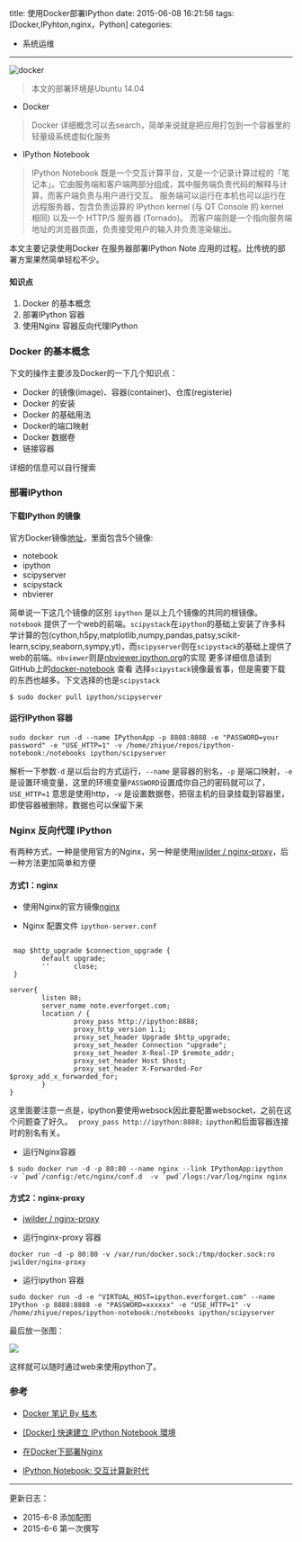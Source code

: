 title: 使用Docker部署IPython
date: 2015-06-08 16:21:56
tags: [Docker,IPyhton,nginx，Python]
categories:  
- 系统运维
---

![docker](http://zhiyue.qiniudn.com/15-6-8/63734849.jpg)
<!--more-->
> 本文的部署环境是Ubuntu 14.04 

- Docker
>Docker 详细概念可以去search，简单来说就是把应用打包到一个容器里的轻量级系统虚拟化服务

- IPython Notebook
>IPython Notebook 既是一个交互计算平台，又是一个记录计算过程的「笔记本」。它由服务端和客户端两部分组成，其中服务端负责代码的解释与计算，而客户端负责与用户进行交互。 服务端可以运行在本机也可以运行在远程服务器，包含负责运算的 IPython kernel (与 QT Console 的 kernel 相同) 以及一个 HTTP/S 服务器 (Tornado)。 而客户端则是一个指向服务端地址的浏览器页面，负责接受用户的输入并负责渲染输出。

本文主要记录使用Docker 在服务器部署IPython Note 应用的过程。比传统的部署方案果然简单轻松不少。



#### 知识点

1. Docker 的基本概念
2. 部署IPython 容器
2. 使用Nginx 容器反向代理IPython 


### Docker 的基本概念
下文的操作主要涉及Docker的一下几个知识点：
- Docker 的镜像(image)、容器(container)、仓库(registerie)
- Docker 的安装
- Docker 的基础用法
- Docker的端口映射
- Docker 数据卷
- 链接容器

详细的信息可以自行搜索

### 部署IPython 

#### 下载IPython 的镜像

官方Docker镜像[地址](https://registry.hub.docker.com/repos/ipython/)，里面包含5个镜像:
- notebook
- ipython
- scipyserver
- scipystack
- nbvierer

简单说一下这几个镜像的区别 `ipython` 是以上几个镜像的共同的根镜像。`notebook` 提供了一个web的前端。`scipystack`在`ipython`的基础上安装了许多科学计算的包(cython,h5py,matplotlib,numpy,pandas,patsy,scikit-learn,scipy,seaborn,sympy,yt)，而`scipyserver`则在`scipystack`的基础上提供了web的前端。`nbviewer`则是[nbviewer.ipython.org](nbviewer.ipython.org)的实现
更多详细信息请到GitHub上的[docker-notebook](https://github.com/ipython/docker-notebook) 查看
选择`scipystack`镜像最省事，但是需要下载的东西也越多。下文选择的也是`scipystack`
```
$ sudo docker pull ipython/scipyserver
```
#### 运行IPython 容器
```
sudo docker run -d --name IPythonApp -p 8888:8888 -e "PASSWORD=your password" -e "USE_HTTP=1" -v /home/zhiyue/repos/ipython-notebook:/notebooks ipython/scipyserver
```
解析一下参数`-d` 是以后台的方式运行，`--name` 是容器的别名，`-p` 是端口映射，`-e` 是设置环境变量，这里的环境变量`PASSWORD`设置成你自己的密码就可以了，`USE_HTTP=1` 意思是使用http，`-v` 是设置数据卷，把宿主机的目录挂载到容器里，即使容器被删除，数据也可以保留下来
### Nginx 反向代理 IPython
有两种方式，一种是使用官方的Nginx，另一种是使用[jwilder / nginx-proxy](https://registry.hub.docker.com/u/jwilder/nginx-proxy/)，后一种方法更加简单和方便
#### 方式1：nginx
- 使用Nginx的官方镜像[nginx](https://registry.hub.docker.com/_/nginx/)

- Nginx 配置文件
`ipython-server.conf`

```

 map $http_upgrade $connection_upgrade {
        default upgrade;
        ''      close;
 }

server{
        listen 80;
        server_name note.everforget.com;
        location / {
                proxy_pass http://ipython:8888;
                proxy_http_version 1.1;
                proxy_set_header Upgrade $http_upgrade;
                proxy_set_header Connection "upgrade";
	            proxy_set_header X-Real-IP $remote_addr;
	            proxy_set_header Host $host;
	            proxy_set_header X-Forwarded-For $proxy_add_x_forwarded_for;
        }
}
```

这里面要注意一点是，ipython要使用websock因此要配置websocket，之前在这个问题查了好久。
` proxy_pass http://ipython:8888;` `ipython`和后面容器连接时的别名有关。
- 运行Nginx容器
```
$ sudo docker run -d -p 80:80 --name nginx --link IPythonApp:ipython  -v `pwd`/config:/etc/nginx/conf.d  -v `pwd`/logs:/var/log/nginx nginx
```

#### 方式2：nginx-proxy
- [jwilder / nginx-proxy](https://registry.hub.docker.com/u/jwilder/nginx-proxy/)

- 运行nginx-proxy 容器
```
docker run -d -p 80:80 -v /var/run/docker.sock:/tmp/docker.sock:ro jwilder/nginx-proxy
```

- 运行ipython 容器

```
sudo docker run -d -e "VIRTUAL_HOST=ipython.everforget.com" --name IPython -p 8888:8888 -e "PASSWORD=xxxxxx" -e "USE_HTTP=1" -v /home/zhiyue/repos/ipython-notebook:/notebooks ipython/scipyserver
```


最后放一张图：

![](http://zhiyue.qiniudn.com/15-6-8/23580903.jpg)

这样就可以随时通过web来使用python了。


### 参考

- [Docker 笔记 By 枯木](http://blog.opskumu.com/docker.html)

- [[Docker] 快速建立 IPython Notebook 環境](http://godleon.github.io/blog/2014/11/23/use-docker-to-rapidly-create-ipython-notebook-environments/)
- [在Docker下部署Nginx](http://blog.shiqichan.com/Deploying-Nginx-with-Docker/)
- [IPython Notebook: 交互计算新时代](http://mindonmind.github.io/2013/02/08/ipython-notebook-interactive-computing-new-era/)



---
更新日志：
- 2015-6-8 添加配图
- 2015-6-6 第一次撰写